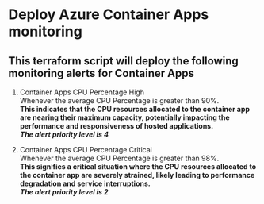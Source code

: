 # Deploy Azure Container Apps monitoring
## This terraform script will deploy the following monitoring alerts for Container Apps

1. Container Apps CPU Percentage High   
Whenever the average CPU Percentage is greater than 90%.  
**This indicates that the CPU resources allocated to the container app are nearing their maximum capacity, potentially impacting the performance and responsiveness of hosted applications.**  
***The alert priority level is 4***  

1. Container Apps CPU Percentage Critical  
Whenever the average CPU Percentage is greater than 98%.  
**This signifies a critical situation where the CPU resources allocated to the container app are severely strained, likely leading to performance degradation and service interruptions.**  
***The alert priority level is 2***  
